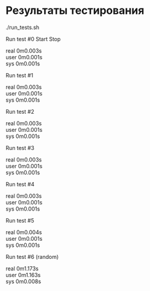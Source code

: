 # Результаты тестирования
./run_tests.sh

Run test #0
Start
Stop

real	0m0.003s <br>
user	0m0.001s <br>
sys	0m0.001s <br>

Run test #1 <br>

real	0m0.003s <br>
user	0m0.001s <br>
sys	0m0.001s <br>

Run test #2 <br>

real	0m0.003s <br>
user	0m0.001s <br>
sys	0m0.001s <br>

Run test #3 <br>

real	0m0.003s <br>
user	0m0.001s <br>
sys	0m0.001s <br>

Run test #4 <br>

real	0m0.003s <br>
user	0m0.001s <br>
sys	0m0.001s <br>

Run test #5 <br>

real	0m0.004s <br>
user	0m0.001s <br>
sys	0m0.001s <br>

Run test #6 (random) <br>

real	0m1.173s <br>
user	0m1.163s <br>
sys	0m0.008s <br>
